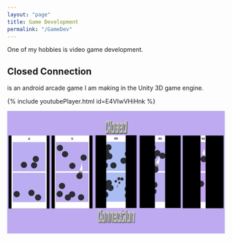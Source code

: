 ```yaml
---
layout: "page"
title: Game Development
permalink: "/GameDev"
---
```


One of my hobbies is video game development.<br>
## Closed Connection<br>
is an android arcade game I am making in the Unity 3D game engine.<br>


{% include youtubePlayer.html id=E4VIwVHiHnk %}

<img align="center" src="/assets/images/CCBanner.png" alt=""><br>







